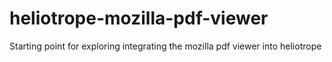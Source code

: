 # heliotrope-mozilla-pdf-viewer
Starting point for exploring integrating the mozilla pdf viewer into heliotrope
